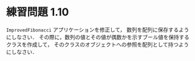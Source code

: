 # 練習問題 1.10
`ImprovedFibonacci` アプリケーションを修正して，
数列を配列に保存するようにしなさい．
その際に，数列の値とその値が偶数かを示すブール値を保持するクラスを作成して，
そのクラスのオブジェクトへの参照を配列として持つようにしなさい．
